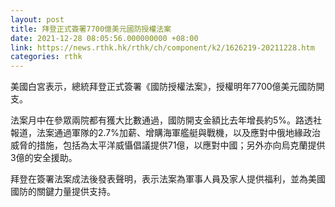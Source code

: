 ```yaml
---
layout: post
title: 拜登正式簽署7700億美元國防授權法案
date: 2021-12-28 08:05:56.000000000 +08:00
link: https://news.rthk.hk/rthk/ch/component/k2/1626219-20211228.htm
categories: rthk
---
```


美國白宮表示，總統拜登正式簽署《國防授權法案》，授權明年7700億美元國防開支。

法案月中在參眾兩院都有獲大比數通過，國防開支金額比去年增長約5%。路透社報道，法案通過軍隊的2.7%加薪、增購海軍艦艇與戰機，以及應對中俄地緣政治威脅的措施，包括為太平洋威懾倡議提供71億，以應對中國；另外亦向烏克蘭提供3億的安全援助。

拜登在簽署法案成法後發表聲明，表示法案為軍事人員及家人提供福利，並為美國國防的關鍵力量提供支持。
